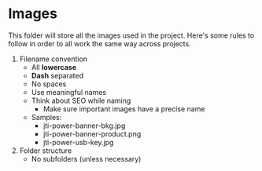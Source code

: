 # Images

This folder will store all the images used in the project.
Here's some rules to follow in order to all work the same way across projects.

1. Filename convention
	- All **lowercase**
	- **Dash** separated
	- No spaces
	- Use meaningful names
	- Think about SEO while naming
		- Make sure important images have a precise name
	- Samples:
		- jti-power-banner-bkg.jpg
		- jti-power-banner-product.png
		- jti-power-usb-key.jpg
2. Folder structure
	- No subfolders (unless necessary)
